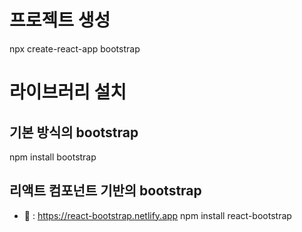 # 프로젝트 생성
npx create-react-app bootstrap

# 라이브러리 설치

## 기본 방식의 bootstrap
npm install bootstrap

## 리액트 컴포넌트 기반의 bootstrap
- 📕 : https://react-bootstrap.netlify.app
npm install react-bootstrap

